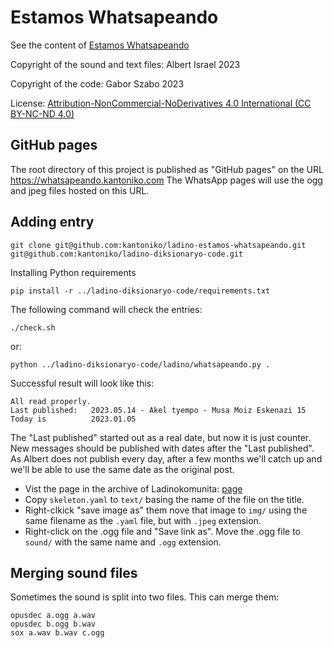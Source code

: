 # Estamos Whatsapeando

See the content of [Estamos Whatsapeando](https://kantoniko.com/)

Copyright of the sound and text files: Albert Israel 2023

Copyright of the code: Gabor Szabo 2023

License: [Attribution-NonCommercial-NoDerivatives 4.0 International (CC BY-NC-ND 4.0)](https://creativecommons.org/licenses/by-nc-nd/4.0/)


## GitHub pages

The root directory of this project is published as "GitHub pages" on the URL https://whatsapeando.kantoniko.com
The WhatsApp pages will use the ogg and jpeg files hosted on this URL.

## Adding entry

```
git clone git@github.com:kantoniko/ladino-estamos-whatsapeando.git
git@github.com:kantoniko/ladino-diksionaryo-code.git
```

Installing Python requirements

```
pip install -r ../ladino-diksionaryo-code/requirements.txt
```

The following command will check the entries:

```
./check.sh
```

or:

```
python ../ladino-diksionaryo-code/ladino/whatsapeando.py .
```

Successful result will look like this:

```
All read properly.
Last published:   2023.05.14 - Akel tyempo - Musa Moiz Eskenazi 15
Today is          2023.01.05
```

The "Last published" started out as a real date, but now it is just counter. New messages should be published with dates after the "Last published". As Albert does not publish every day, after a few months we'll catch up and we'll be able to use the same date as the original post.


* Vist the page in the archive of Ladinokomunita: [page](https://ladinokomunita.groups.io/g/main/message/68773)
* Copy `skeleton.yaml` to `text/` basing the name of the file on the title.
* Right-clkick "save image as" them nove that image to  `img/` using the same filename as the `.yaml` file, but with `.jpeg` extension.
* Right-click on the .ogg file and "Save link as". Move the .ogg file to `sound/`   with the same name and `.ogg` extension.


## Merging sound files

Sometimes the sound is split into two files. This can merge them:

```
opusdec a.ogg a.wav
opusdec b.ogg b.wav
sox a.wav b.wav c.ogg
```




